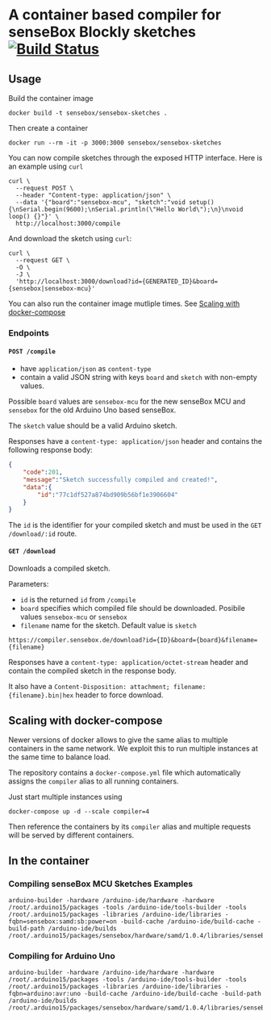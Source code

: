 # A container based compiler for senseBox Blockly sketches [![Build Status](https://travis-ci.org/sensebox/sensebox-sketches.svg?branch=master)](https://travis-ci.org/sensebox/sensebox-sketches)

## Usage

Build the container image

    docker build -t sensebox/sensebox-sketches .

Then create a container

    docker run --rm -it -p 3000:3000 sensebox/sensebox-sketches

You can now compile sketches through the exposed HTTP interface. Here is an example using `curl`

    curl \
      --request POST \
      --header "Content-type: application/json" \
      --data '{"board":"sensebox-mcu", "sketch":"void setup() {\nSerial.begin(9600);\nSerial.println(\"Hello World\");\n}\nvoid loop() {}"}' \
      http://localhost:3000/compile

And download the sketch using `curl`:

    curl \
      --request GET \
      -O \
      -J \
      'http://localhost:3000/download?id={GENERATED_ID}&board={sensebox|sensebox-mcu}'

You can also run the container image mutliple times. See [Scaling with docker-compose](#scaling-with-docker-compose)

### Endpoints

#### `POST /compile`
- have `application/json` as `content-type`
- contain a valid JSON string with keys `board` and `sketch` with non-empty values.

Possible `board` values are `sensebox-mcu` for the new senseBox MCU and `sensebox` for the old Arduino Uno based senseBox.

The `sketch` value should be a valid Arduino sketch.

Responses have a `content-type: application/json` header and contains the following response body:
```json
{
    "code":201,
    "message":"Sketch successfully compiled and created!",
    "data":{
        "id":"77c1df527a874bd909b56bf1e3906604"
    }
}
```

The `id` is the identifier for your compiled sketch and must be used in the `GET /download/:id` route.

#### `GET /download`
Downloads a compiled sketch.

Parameters:
- `id` is the returned `id` from `/compile`
- `board` specifies which compiled file should be downloaded. Posibile values `sensebox-mcu` or `sensebox`
- `filename` name for the sketch. Default value is `sketch`

```
https://compiler.sensebox.de/download?id={ID}&board={board}&filename={filename}
```

Responses have a `content-type: application/octet-stream` header and contain the compiled sketch in the response body.

It also have a `Content-Disposition: attachment; filename:{filename}.bin|hex` header to force download.

## Scaling with docker-compose

Newer versions of docker allows to give the same alias to multiple containers in the same network. We exploit this to run multiple instances at the same time to balance load.

The repository contains a `docker-compose.yml` file which automatically assigns the `compiler` alias to all running containers.

Just start multiple instances using

    docker-compose up -d --scale compiler=4

Then reference the containers by its `compiler` alias and multiple requests will be served by different containers.

## In the container

### Compiling senseBox MCU Sketches Examples

    arduino-builder -hardware /arduino-ide/hardware -hardware /root/.arduino15/packages -tools /arduino-ide/tools-builder -tools /root/.arduino15/packages -libraries /arduino-ide/libraries -fqbn=sensebox:samd:sb:power=on -build-cache /arduino-ide/build-cache -build-path /arduino-ide/builds /root/.arduino15/packages/sensebox/hardware/samd/1.0.4/libraries/senseBox/examples/Blink/Blink.ino

### Compiling for Arduino Uno

    arduino-builder -hardware /arduino-ide/hardware -hardware /root/.arduino15/packages -tools /arduino-ide/tools-builder -tools /root/.arduino15/packages -libraries /arduino-ide/libraries -fqbn=arduino:avr:uno -build-cache /arduino-ide/build-cache -build-path /arduino-ide/builds /root/.arduino15/packages/sensebox/hardware/samd/1.0.4/libraries/senseBox/examples/Blink/Blink.ino

